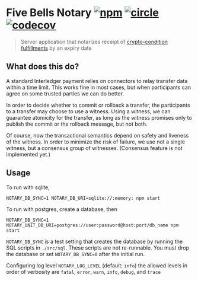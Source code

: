 # Five Bells Notary [![npm][npm-image]][npm-url] [![circle][circle-image]][circle-url] [![codecov][codecov-image]][codecov-url]

[npm-image]: https://img.shields.io/npm/v/five-bells-notary.svg?style=flat
[npm-url]: https://npmjs.org/package/five-bells-connector
[circle-image]: https://circleci.com/gh/interledgerjs/five-bells-notary.svg?style=shield
[circle-url]: https://circleci.com/gh/interledgerjs/five-bells-notary
[codecov-image]: https://codecov.io/gh/interledgerjs/five-bells-notary/branch/master/graph/badge.svg
[codecov-url]: https://codecov.io/gh/interledgerjs/five-bells-notary

> Server application that notarizes receipt of [crypto-condition fulfillments](https://github.com/interledgerjs/five-bells-condition) by an expiry date

## What does this do?

A standard Interledger payment relies on connectors to relay transfer data within a time limit. This works fine in most cases, but when participants can agree on some trusted parties we can do better.

In order to decide whether to commit or rollback a transfer, the participants to a transfer may choose to use a witness. Using a witness, we can guarantee atomicity for the transfer, as long as the witness promises only to publish the commit or the rollback message, but not both.

Of course, now the transactional semantics depend on safety and liveness of the witness. In order to minimize the risk of failure, we use not a single witness, but a consensus group of witnesses. (Consensus feature is not implemented yet.)

## Usage

To run with sqlite,

```
NOTARY_DB_SYNC=1 NOTARY_DB_URI=sqlite://:memory: npm start
```

To run with postgres, create a database, then

```
NOTARY_DB_SYNC=1 NOTARY_UNIT_DB_URI=postgres://user:password@host:port/db_name npm start
```

`NOTARY_DB_SYNC` is a test setting that creates the database by running the SQL scripts in `./src/sql`. These scripts are not re-runnable. You must drop the database or set `NOTARY_DB_SYNC=0` after the initial run.

Configuring log level
 `NOTARY_LOG_LEVEL` (default: `info`) the allowed levels in order of verbosity are `fatal`, `error`, `warn`, `info`, `debug`, and `trace`
